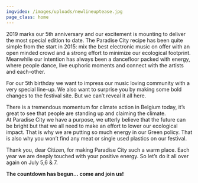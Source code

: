 ```yaml
---
imgvideo: /images/uploads/newlineuptease.jpg
page_class: home
---
```

2019 marks our 5th anniversary and our excitement is mounting
to deliver the most special edition to date. The Paradise City
recipe has been quite simple from the start in 2015: mix the
best electronic music on offer with an open minded crowd and a
strong effort to minimize our ecological footprint. Meanwhile
our intention has always been a dancefloor packed with energy,
where people dance, live euphoric moments and connect with
the artists and each-other.

For our 5th birthday we want to impress our music loving
community with a very special line-up. We also want to surprise
you by making some bold changes to the festival site. But we
can’t reveal it all here.

There is a tremendous momentum for climate action in Belgium today,
it’s great to see that people are standing up and claiming the climate.\
At Paradise City we have a purpose, we utterly believe that the
future can be bright but that we all need to make an effort to lower
our ecological impact. That is why we are putting so much energy in our Green policy.
That is also why you won’t find any meat or single used plastics on our festival.

Thank you, dear Citizen, for making Paradise City such a warm
place. Each year we are deeply touched with your positive energy.
So let’s do it all over again on July 5,6 & 7.

**The countdown has begun… come and join us!**
